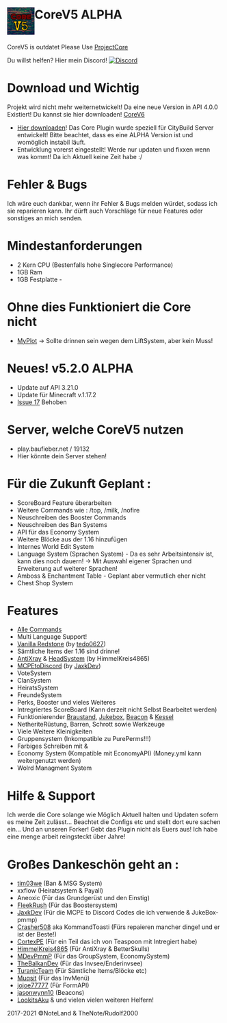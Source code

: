 <h1>CoreV5 ALPHA<img src="https://github.com/note3crafter/Core-V5/blob/main/resources/icon.png" height="64" width="64" align="left"></img></h1>
<br />

CoreV5 is outdatet Please Use [ProjectCore](https://github.com/note3crafter/ProjectCore)

Du willst helfen? Hier mein Discord! [![Discord](https://img.shields.io/discord/427472879072968714.svg?style=flat-square&label=discord&colorB=7289da)](https://discord.gg/Pebq8Wu) <br>
# Download und Wichtig 

Projekt wird nicht mehr weiternetwickelt! Da eine neue Version in API 4.0.0 Existiert! 
Du kannst sie hier downloaden! [CoreV6](https://github.com/note3crafter/CoreV6-API4/releases)

- [Hier downloaden](https://poggit.pmmp.io/ci/note3crafter/Core-V5/Core-V5)!
  Das Core Plugin wurde speziell für CityBuild Server entwickelt! Bitte beachtet, dass es eine ALPHA Version ist und womöglich instabil läuft.
- Entwicklung vorerst eingestellt! Werde nur updaten und fixxen wenn was kommt! Da ich Aktuell keine Zeit habe :/
# Fehler & Bugs
Ich wäre euch dankbar, wenn ihr Fehler & Bugs melden würdet, sodass ich sie reparieren kann. Ihr dürft auch Vorschläge für neue Features oder sonstiges an mich senden.

# Mindestanforderungen 
- 2 Kern CPU (Bestenfalls hohe Singlecore Performance)
- 1GB Ram 
- 1GB Festplatte -

# Ohne dies Funktioniert die Core nicht 
- [MyPlot](https://poggit.pmmp.io/p/MyPlot) -> Sollte drinnen sein wegen dem LiftSystem, aber kein Muss!

# Neues! v5.2.0 ALPHA
- Update auf API 3.21.0
- Update für Minecraft v.1.17.2
- [Issue 17](https://github.com/note3crafter/Core-V5/issues/17) Behoben

# Server, welche CoreV5 nutzen
- play.baufieber.net / 19132
- Hier könnte dein Server stehen!

# Für die Zukunft Geplant :
- ScoreBoard Feature überarbeiten
- Weitere Commands wie : /top, /milk, /nofire
- Neuschreiben des Booster Commands
- Neuschreiben des Ban Systems
- API für das Economy System
- Weitere Blöcke aus der 1.16 hinzufügen
- Internes World Edit System
- Language System (Sprachen System) - Da es sehr Arbeitsintensiv ist, kann dies noch dauern!
  -> Mit Auswahl eigener Sprachen und Erweiterung auf weiterer Sprachen!
- Amboss & Enchantment Table - Geplant aber vermutlich eher nicht
- Chest Shop System

# Features
- [Alle Commands](https://github.com/note3crafter/Core-V5/blob/main/resources/commands.md)
- Multi Language Support!
- [Vanilla Redstone](https://github.com/tedo0627/RedstoneCircuit_PMMP-Plugin) (by [tedo0627](https://github.com/tedo0627))
- Sämtliche Items der 1.16 sind drinne!
- [AntiXray](https://github.com/HimmelKreis4865/AntiXray) & [HeadSystem](https://github.com/HimmelKreis4865/BetterSkulls) (by HimmelKreis4865)
- [MCPEtoDiscord](https://github.com/JaxkDev/MCPEToDiscord) (by [JaxkDev](https://github.com/JaxkDev))
- VoteSystem   
- ClanSystem
- HeiratsSystem
- FreundeSystem
- Perks, Booster und vieles Weiteres
- Intregriertes ScoreBoard (Kann derzeit nicht Selbst Bearbeitet werden)  
- Funktionierender [Braustand](https://github.com/CortexPE/TeaSpoon), [Jukebox](https://github.com/JaxkDev/JukeBox-pmmp), [Beacon](https://github.com/jasonwynn10/PM-Beacons) & [Kessel](https://github.com/CortexPE/TeaSpoon)
- NetheriteRüstung, Barren, Schrott sowie Werkzeuge
- Viele Weitere Kleinigkeiten
- Gruppensystem (Inkompatible zu PurePerms!!!)
- Farbiges Schreiben mit &
- Economy System (Kompatible mit EconomyAPI) (Money.yml kann weitergenutzt werden)
- Wolrd Managment System

# Hilfe & Support
Ich werde die Core solange wie Möglich Aktuell halten und Updaten sofern es meine Zeit zulässt...
Beachtet die Configs etc und stellt dort eure sachen ein... 
Und an unseren Forker! Gebt das Plugin nicht als Euers aus! Ich habe eine menge arbeit reingsteckt über Jahre!

# Großes Dankeschön geht an :

- [tim03we](https://github.com/tim03we) (Ban & MSG System)
- xxflow (Heiratsystem & Payall)
- Aneoxic (Für das Grundgerüst und den Einstig)
- [FleekRush](https://github.com/FleekRush) (Für das Boostersystem)
- [JaxkDev](https://github.com/JaxkDev) (Für die MCPE to Discord Codes die ich verwende & JukeBox-pmmp)
- [Crasher508](https://github.com/Crasher508) aka KommandToasti (Fürs repaieren mancher dinge! und er ist der Beste!)
- [CortexPE](https://github.com/CortexPE) (Für ein Teil das ich von Teaspoon mit Intregiert habe) 
- [HimmelKreis4865](https://github.com/HimmelKreis4865) (Für AntiXray & BetterSkulls)
- [MDevPmmP](https://github.com/MarlonDevPMMP) (Für das GroupSystem, EconomySystem)
- [TheBalkanDev](https://github.com/TheBalkanDev) (Für das Invsee/Enderinvsee)  
- [TuranicTeam](https://github.com/TuranicTeam) (Für Sämtliche Items/Blöcke etc)
- [Muqsit](https://github.com/Muqsit) (Für das InvMenü)
- [jojoe77777](https://github.com/jojoe77777) (Für FormAPI)
- [jasonwynn10](https://github.com/jasonwynn10) (Beacons)
- [LookitsAku](https://github.com/Akuroma) & und vielen vielen weiteren Helfern!

2017-2021 ©NoteLand & TheNote/Rudolf2000 







